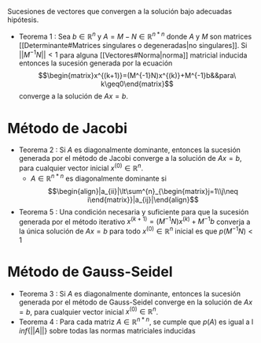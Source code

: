 Sucesiones de vectores que convergen a la solución bajo adecuadas hipótesis.
- Teorema 1 : Sea $b\in\mathbb R^n$ y $A=M-N\in\mathbb R^{n*n}$ donde $A$ y $M$ son matrices [[Determinante#Matrices singulares o degeneradas|no singulares]]. Si $||M^{-1}N||<1$ para alguna [[Vectores#Norma|norma]] matricial inducida entonces la sucesión generada por la ecuación$$\begin{matrix}x^{(k+1)}=(M^{-1}N)x^{(k)}+M^{-1}b&&para\ k\geq0\end{matrix}$$converge a la solución de $Ax=b$.

# Método de Jacobi
- Teorema 2 : Si $A$ es diagonalmente dominante, entonces la sucesión generada por el método de Jacobi converge a la solución de $Ax=b$, para cualquier vector inicial $x^{(0)}\in\mathbb R^n$.
	- $A\in\mathbb R^{n*n}$ es diagonalmente dominante si$$\begin{align}|a_{ii}|\lt\sum^{n}_{\begin{matrix}j=1\\j\neq i\end{matrix}}|a_{ij}|\end{align}$$
- Teorema 5 : Una condición necesaria y suficiente para que la sucesión generada por el método iterativo $x^{(k+1)}=(M^{-1}N)x^{(k)}+M^{-1}b$ converja a la única solución de $Ax=b$ para todo $x^{(0)}\in\mathbb R^n$ inicial es que $p(M^{-1}N)<1$

# Método de Gauss-Seidel
- Teorema 3 : Si $A$ es diagonalmente dominante, entonces la sucesión generada por el método de Gauss-Seidel converge en la solución de $Ax=b$, para cualquier vector inicial $x^{(0)}\in\mathbb R^n$.
- Teorema 4 :  Para cada matriz $A\in\mathbb R^{n*n}$, se cumple que $p(A)$ es igual a l $inf\{||A||\}$ sobre todas las normas matriciales inducidas
